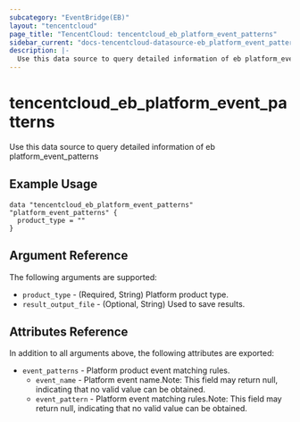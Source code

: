 ```yaml
---
subcategory: "EventBridge(EB)"
layout: "tencentcloud"
page_title: "TencentCloud: tencentcloud_eb_platform_event_patterns"
sidebar_current: "docs-tencentcloud-datasource-eb_platform_event_patterns"
description: |-
  Use this data source to query detailed information of eb platform_event_patterns
---
```


# tencentcloud_eb_platform_event_patterns

Use this data source to query detailed information of eb platform_event_patterns

## Example Usage

```hcl
data "tencentcloud_eb_platform_event_patterns" "platform_event_patterns" {
  product_type = ""
}
```

## Argument Reference

The following arguments are supported:

* `product_type` - (Required, String) Platform product type.
* `result_output_file` - (Optional, String) Used to save results.

## Attributes Reference

In addition to all arguments above, the following attributes are exported:

* `event_patterns` - Platform product event matching rules.
  * `event_name` - Platform event name.Note: This field may return null, indicating that no valid value can be obtained.
  * `event_pattern` - Platform event matching rules.Note: This field may return null, indicating that no valid value can be obtained.


